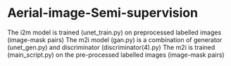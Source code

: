# Aerial-image-Semi-supervision
The i2m model is trained (unet_train.py) on preprocessed labelled images (image-mask pairs)
The m2i model (gan.py) is a combination of generator (unet_gen.py) and discriminator (discriminator(4).py)
The m2i is trained (main_script.py) on the pre-processed labelled images (image-mask pairs)
